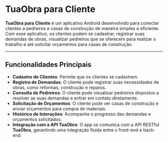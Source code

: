 # TuaObra para Cliente

**TuaObra para Cliente** é um aplicativo Android desenvolvido para conectar clientes a pedreiros e casas de construção de maneira simples e eficiente. Com esse aplicativo, os clientes podem se cadastrar, registrar suas demandas de obras, visualizar pedreiros que se oferecem para realizar o trabalho e até solicitar orçamentos para casas de construção.

---

## Funcionalidades Principais

- **Cadastro de Clientes**: Permite que os clientes se cadastrem.
- **Registro de Demandas**: O cliente pode registrar suas necessidades de obras, como reformas, construção e reparos.
- **Consulta de Pedreiros**: O cliente pode visualizar pedreiros dispostos a resolver as suas demandas e entrar em contato diretamente.
- **Solicitação de Orçamentos**: O cliente pode ver casas de construção e enviar orçamentos para compra de materiais.
- **Histórico de Interações**: Acompanhe o progresso das demandas e orçamentos solicitados.
- **Integração com a API TuaObra**: O app se comunica com a API RESTful **TuaObra**, garantindo uma integração fluida entre o front-end e back-end.
